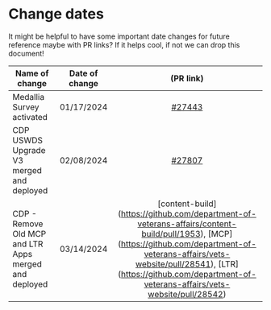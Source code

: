 # Change dates
It might be helpful to have some important date changes for future reference maybe with PR links? If it helps cool, if not we can drop this document! 

| Name of change | Date of change | (PR link) |
| --- | :---: | :---: |
| Medallia Survey activated | 01/17/2024 | [#27443](https://github.com/department-of-veterans-affairs/vets-website/pull/27443) |
| CDP USWDS Upgrade V3 merged and deployed | 02/08/2024 | [#27807](https://github.com/department-of-veterans-affairs/vets-website/pull/27807) | 
| CDP - Remove Old MCP and LTR Apps merged and deployed | 03/14/2024 | [content-build] (https://github.com/department-of-veterans-affairs/content-build/pull/1953), [MCP] (https://github.com/department-of-veterans-affairs/vets-website/pull/28541), [LTR] (https://github.com/department-of-veterans-affairs/vets-website/pull/28542)
